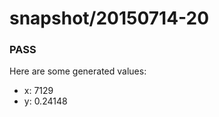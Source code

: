 # snapshot/20150714-20
<!-- Production begins at 2015-07-14T10:57:54 -->


### PASS
Here are some generated values:

* x: 7129
* y: 0.24148

<!-- Production ends at 2015-07-14T10:57:55 -->
